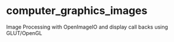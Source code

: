 computer_graphics_images
========================

Image Processing with OpenImageIO and display call backs using GLUT/OpenGL
